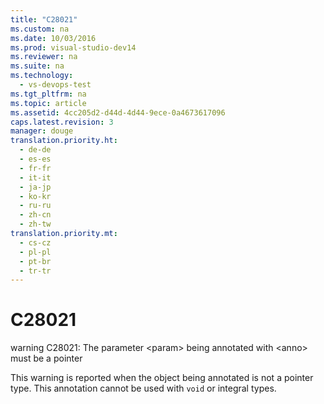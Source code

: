 ```yaml
---
title: "C28021"
ms.custom: na
ms.date: 10/03/2016
ms.prod: visual-studio-dev14
ms.reviewer: na
ms.suite: na
ms.technology: 
  - vs-devops-test
ms.tgt_pltfrm: na
ms.topic: article
ms.assetid: 4cc205d2-d44d-4d44-9ece-0a4673617096
caps.latest.revision: 3
manager: douge
translation.priority.ht: 
  - de-de
  - es-es
  - fr-fr
  - it-it
  - ja-jp
  - ko-kr
  - ru-ru
  - zh-cn
  - zh-tw
translation.priority.mt: 
  - cs-cz
  - pl-pl
  - pt-br
  - tr-tr
---
```

# C28021
warning C28021: The parameter <param\> being annotated with <anno\> must be a pointer  
  
 This warning is reported when the object being annotated is not a pointer type. This annotation cannot be used with `void` or integral types.